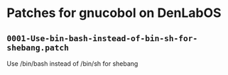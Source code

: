 # Patches for gnucobol on DenLabOS

## `0001-Use-bin-bash-instead-of-bin-sh-for-shebang.patch`

Use /bin/bash instead of /bin/sh for shebang


